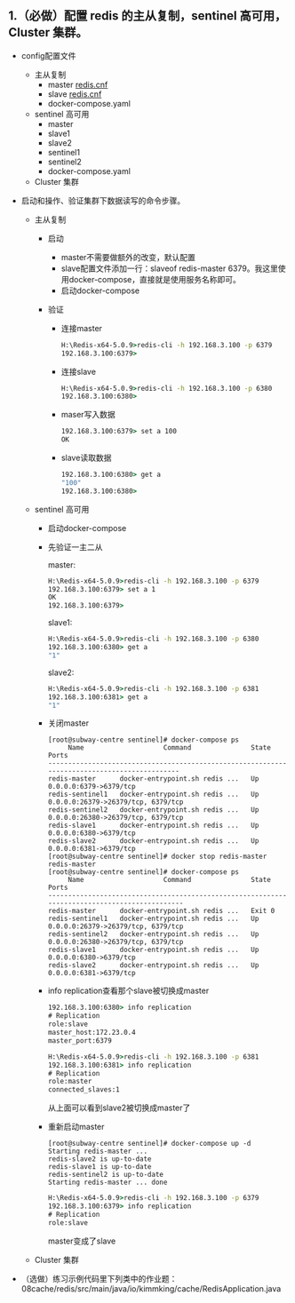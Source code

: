 ## 1.（必做）配置 redis 的主从复制，sentinel 高可用，Cluster 集群。

- config配置文件

  - 主从复制
    - master [redis.cnf](https://github.com/cocoZwwang/JAVA-000/blob/main/Week_12/master-slave/master/redis.conf)
    - slave [redis.cnf](https://github.com/cocoZwwang/JAVA-000/blob/main/Week_12/master-slave/slave/redis.conf)
    - docker-compose.yaml
  - sentinel 高可用
    - master
    - slave1
    - slave2
    - sentinel1
    - sentinel2
    - docker-compose.yaml
  - Cluster 集群

- 启动和操作、验证集群下数据读写的命令步骤。

  - 主从复制

    - 启动
      - master不需要做额外的改变，默认配置
      - slave配置文件添加一行：slaveof redis-master 6379。我这里使用docker-compose，直接就是使用服务名称即可。
      - 启动docker-compose

    - 验证

      - 连接master

        ```cmd
        H:\Redis-x64-5.0.9>redis-cli -h 192.168.3.100 -p 6379
        192.168.3.100:6379>
        ```

      - 连接slave

        ```cmd
        H:\Redis-x64-5.0.9>redis-cli -h 192.168.3.100 -p 6380
        192.168.3.100:6380>
        ```

      - maser写入数据

        ```cmd
        192.168.3.100:6379> set a 100
        OK
        ```

      - slave读取数据

        ```cmd
        192.168.3.100:6380> get a
        "100"
        192.168.3.100:6380>
        ```

  - sentinel 高可用

    - 启动docker-compose

    - 先验证一主二从

      master:

      ```cmd
      H:\Redis-x64-5.0.9>redis-cli -h 192.168.3.100 -p 6379
      192.168.3.100:6379> set a 1
      OK
      192.168.3.100:6379>
      ```

      slave1:

      ```cmd
      H:\Redis-x64-5.0.9>redis-cli -h 192.168.3.100 -p 6380
      192.168.3.100:6380> get a
      "1"
      ```

      slave2:

      ```cmd
      H:\Redis-x64-5.0.9>redis-cli -h 192.168.3.100 -p 6381
      192.168.3.100:6381> get a
      "1"
      ```

    - 关闭master

      ```shell
      [root@subway-centre sentinel]# docker-compose ps
           Name                    Command               State                 Ports
      ---------------------------------------------------------------------------------------------
      redis-master      docker-entrypoint.sh redis ...   Up      0.0.0.0:6379->6379/tcp
      redis-sentinel1   docker-entrypoint.sh redis ...   Up      0.0.0.0:26379->26379/tcp, 6379/tcp
      redis-sentinel2   docker-entrypoint.sh redis ...   Up      0.0.0.0:26380->26379/tcp, 6379/tcp
      redis-slave1      docker-entrypoint.sh redis ...   Up      0.0.0.0:6380->6379/tcp
      redis-slave2      docker-entrypoint.sh redis ...   Up      0.0.0.0:6381->6379/tcp
      [root@subway-centre sentinel]# docker stop redis-master
      redis-master
      [root@subway-centre sentinel]# docker-compose ps
           Name                    Command               State                  Ports
      ----------------------------------------------------------------------------------------------
      redis-master      docker-entrypoint.sh redis ...   Exit 0
      redis-sentinel1   docker-entrypoint.sh redis ...   Up       0.0.0.0:26379->26379/tcp, 6379/tcp
      redis-sentinel2   docker-entrypoint.sh redis ...   Up       0.0.0.0:26380->26379/tcp, 6379/tcp
      redis-slave1      docker-entrypoint.sh redis ...   Up       0.0.0.0:6380->6379/tcp
      redis-slave2      docker-entrypoint.sh redis ...   Up       0.0.0.0:6381->6379/tcp
      ```

    - info replication查看那个slave被切换成master

      ```cmd
      192.168.3.100:6380> info replication
      # Replication
      role:slave
      master_host:172.23.0.4
      master_port:6379
      ```

      ```cmd
      H:\Redis-x64-5.0.9>redis-cli -h 192.168.3.100 -p 6381
      192.168.3.100:6381> info replication
      # Replication
      role:master
      connected_slaves:1
      ```

      从上面可以看到slave2被切换成master了

    - 重新启动master

      ```shell
      [root@subway-centre sentinel]# docker-compose up -d
      Starting redis-master ...
      redis-slave2 is up-to-date
      redis-slave1 is up-to-date
      redis-sentinel2 is up-to-date
      Starting redis-master ... done
      ```

      ```cmd
      H:\Redis-x64-5.0.9>redis-cli -h 192.168.3.100 -p 6379
      192.168.3.100:6379> info replication
      # Replication
      role:slave
      ```

      master变成了slave

  - Cluster 集群

- （选做）练习示例代码里下列类中的作业题：
  08cache/redis/src/main/java/io/kimmking/cache/RedisApplication.java

